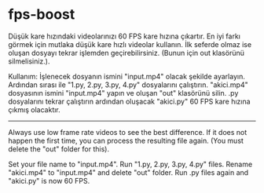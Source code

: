 # fps-boost
Düşük kare hızındaki videolarınızı 60 FPS kare hızına çıkartır.
En iyi farkı görmek için mutlaka düşük kare hızlı videolar kullanın.
İlk seferde olmaz ise oluşan dosyayı tekrar işlemden geçirebilirsiniz. (Bunun için out klasörünü silmelisiniz.).

Kullanım:
İşlenecek dosyanın ismini "input.mp4" olacak şekilde ayarlayın.
Ardından sırası ile "1.py, 2.py, 3.py, 4.py" dosyalarını çalıştırın.
"akici.mp4" dosyasının ismini "input.mp4" yapın ve oluşan "out" klasörünü silin.
.py dosyalarını tekrar çalıştırın ardından oluşacak "akici.py" 60 FPS kare hızına çıkmış olacaktır.

------------------------------------

Always use low frame rate videos to see the best difference.
If it does not happen the first time, you can process the resulting file again. (You must delete the "out" folder for this).

Set your file name to "input.mp4".
Run "1.py, 2.py, 3.py, 4.py" files.
Rename "akici.mp4" to "input.mp4" and delete "out" folder.
Run .py files again and "akici.py" is now 60 FPS.
